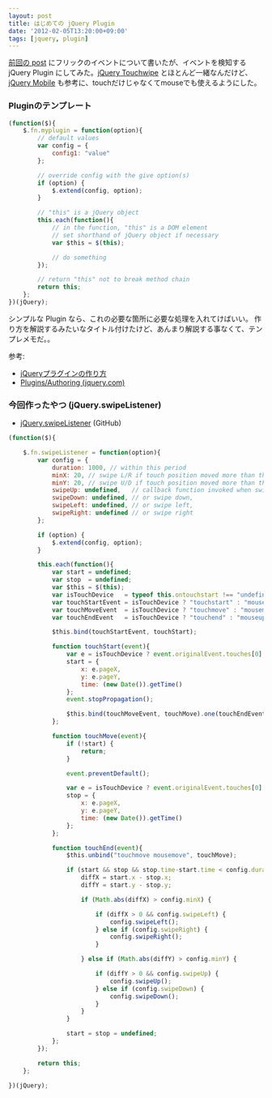 ```yaml
---
layout: post
title: はじめての jQuery Plugin
date: '2012-02-05T13:20:00+09:00'
tags: [jquery, plugin]
---
```

[前回の post](/javascript-flick-event) にフリックのイベントについて書いたが、イベントを検知する jQuery Plugin にしてみた。[jQuery Touchwipe](http://www.netcu.de/jquery-touchwipe-iphone-ipad-library) とほとんど一緒なんだけど、[jQuery Mobile](http://jquerymobile.com/) も参考に、touchだけじゃなくてmouseでも使えるようにした。

### Pluginのテンプレート

```javascript
(function($){
    $.fn.myplugin = function(option){
        // default values
        var config = {
            config1: "value"
        };

        // override config with the give option(s)
        if (option) {
            $.extend(config, option);
        }

        // "this" is a jQuery object
        this.each(function(){
            // in the function, "this" is a DOM element
            // set shorthand of jQuery object if necessary
            var $this = $(this);

            // do something
        });

        // return "this" not to break method chain
        return this;
    };
})(jQuery);
```

シンプルな Plugin なら、これの必要な箇所に必要な処理を入れてけばいい。
作り方を解説するみたいなタイトル付けたけど、あんまり解説する事なくて、テンプレメモだ。。

参考:

- [jQueryプラグインの作り方](http://phpjavascriptroom.com/?t=ajax&p=jquery_plugin)
- [Plugins/Authoring (jquery.com)](http://docs.jquery.com/Plugins/Authoring)

### 今回作ったやつ (jQuery.swipeListener)

- [jQuery.swipeListener](https://github.com/altflow/jQuery.swipeListener) (GitHub)

```javascript
(function($){

    $.fn.swipeListener = function(option){
        var config = {
            duration: 1000, // within this period
            minX: 20, // swipe L/R if touch position moved more than this horizontally
            minY: 20, // swipe U/D if touch position moved more than this vertically
            swipeUp: undefined,   // callback function invoked when swipe up
            swipeDown: undefined, // or swipe down,
            swipeLeft: undefined, // or swipe left,
            swipeRight: undefined // or swipe right
        };

        if (option) {
            $.extend(config, option);
        }

        this.each(function(){
            var start = undefined;
            var stop  = undefined;
            var $this = $(this);
            var isTouchDevice   = typeof this.ontouchstart !== "undefined";
            var touchStartEvent = isTouchDevice ? "touchstart" : "mousedown";
            var touchMoveEvent  = isTouchDevice ? "touchmove" : "mousemove";
            var touchEndEvent   = isTouchDevice ? "touchend" : "mouseup";

            $this.bind(touchStartEvent, touchStart);

            function touchStart(event){
                var e = isTouchDevice ? event.originalEvent.touches[0] : event;
                start = {
                    x: e.pageX,
                    y: e.pageY,
                    time: (new Date()).getTime()
                };
                event.stopPropagation();

                $this.bind(touchMoveEvent, touchMove).one(touchEndEvent, touchEnd);
            };

            function touchMove(event){
                if (!start) {
                    return;
                }

                event.preventDefault();

                var e = isTouchDevice ? event.originalEvent.touches[0] : event;
                stop = {
                    x: e.pageX,
                    y: e.pageY,
                    time: (new Date()).getTime()
                };
            };

            function touchEnd(event){
                $this.unbind("touchmove mousemove", touchMove);

                if (start && stop && stop.time-start.time < config.duration) {
                    diffX = start.x - stop.x;
                    diffY = start.y - stop.y;

                    if (Math.abs(diffX) > config.minX) {

                        if (diffX > 0 && config.swipeLeft) {
                            config.swipeLeft();
                        } else if (config.swipeRight) {
                            config.swipeRight();
                        }

                    } else if (Math.abs(diffY) > config.minY) {

                        if (diffY > 0 && config.swipeUp) {
                            config.swipeUp();
                        } else if (config.swipeDown) {
                            config.swipeDown();
                        }
                    }
                }

                start = stop = undefined;
            };
        });

        return this;
    };

})(jQuery);
```
